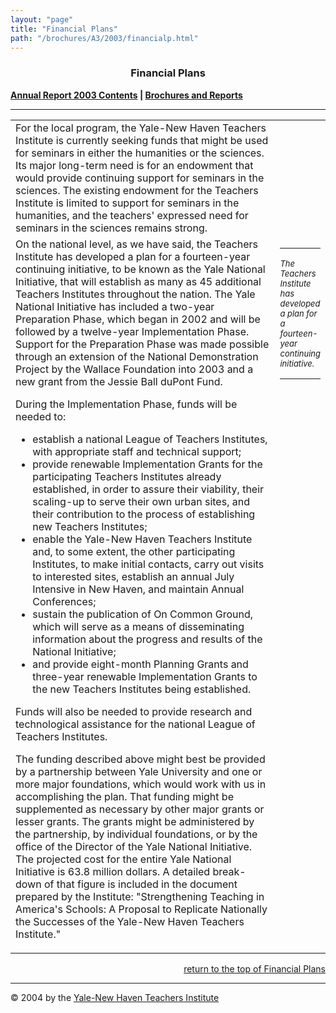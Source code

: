 ```yaml
---
layout: "page"
title: "Financial Plans"
path: "/brochures/A3/2003/financialp.html"
---
```

<main>
<center>
<b><h3><a name="top"></a>Financial Plans</h3></b>
</center>
<b><a href="index.html">Annual Report 2003 Contents</a> | <a href="..\..\">Brochures and Reports</a></b>
<hr/><table cellpadding="4"><tbody><tr>
<td valign="top" width="85%">
For the local program, the Yale-New Haven Teachers Institute is currently seeking funds that might be used for seminars in either the humanities or the sciences. Its major long-term need is for an endowment that would provide continuing support for seminars in the sciences. The existing endowment for the Teachers Institute is limited to support for seminars in the humanities, and the teachers' expressed need for seminars in the sciences remains strong. </td><td valign="top">
</td></tr><tr>
<td valign="top" width="85%">
On the national level, as we have said, the Teachers Institute has developed a plan for a fourteen-year continuing initiative, to be known as the Yale National Initiative, that will establish as many as 45 additional Teachers Institutes throughout the nation. The Yale National Initiative has included a two-year Preparation Phase, which began in 2002 and will be followed by a twelve-year Implementation Phase. Support for the Preparation Phase was made possible through an extension of the National Demonstration Project by the Wallace Foundation into 2003 and a new grant from the Jessie Ball duPont Fund.
<p>
During the Implementation Phase, funds will be needed to:
</p><ul>
<li>establish a national League of Teachers Institutes, with appropriate staff and technical support; </li>
<li>provide renewable Implementation Grants for the participating Teachers Institutes already established, in order to assure their viability, their scaling-up to serve their own urban sites, and their contribution to the process of establishing new Teachers Institutes; </li>
<li>enable the Yale-New Haven Teachers Institute and, to some extent, the other participating Institutes, to make initial contacts, carry out visits to interested sites, establish an annual July Intensive in New Haven, and maintain Annual Conferences; </li>
<li>sustain the publication of On Common Ground, which will serve as a means of disseminating information about the progress and results of the National Initiative; </li>
<li>and provide eight-month Planning Grants and three-year renewable Implementation Grants to the new Teachers Institutes being established. </li>
</ul>
Funds will also be needed to provide research and technological assistance for the national League of Teachers Institutes.
<p>
The funding described above might best be provided by a partnership between Yale University and one or more major foundations, which would work with us in accomplishing the plan. That funding might be supplemented as necessary by other major grants or lesser grants. The grants might be administered by the partnership, by individual foundations, or by the office of the Director of the Yale National Initiative. The projected cost for the entire Yale National Initiative is 63.8 million dollars. A detailed break-down of that figure is included in the document prepared by the Institute: "Strengthening Teaching in America's Schools: A Proposal to Replicate Nationally the Successes of the Yale-New Haven Teachers Institute."
</p></td><td valign="top">
<hr/>
<font size="-1"><i> The Teachers Institute has developed a plan for a fourteen-year continuing initiative. </i></font>
<hr/>
</td></tr></tbody></table>
<div align="right"><a href="#top">return to the top of Financial Plans </a></div>
<hr/>
© 2004 by the <a href="..\..\">Yale-New Haven Teachers Institute</a>
</main>
